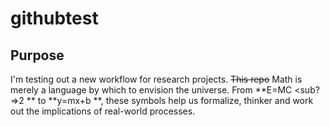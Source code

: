 # githubtest
## Purpose
I'm testing out a new workflow for research projects. ~~This repo~~
Math is merely a language by which to envision the universe. 
From **E=MC <sub?=>2</sub> ** to **y=mx+b **, these symbols help us formalize, thinker and work out the implications of real-world processes.
